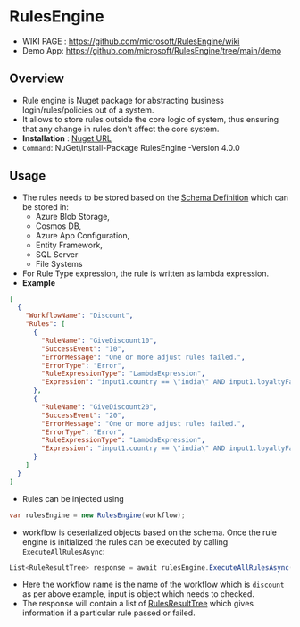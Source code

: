 # RulesEngine
* WIKI PAGE : https://github.com/microsoft/RulesEngine/wiki
* Demo App: https://github.com/microsoft/RulesEngine/tree/main/demo 
## Overview 
* Rule engine is Nuget package for abstracting business login/rules/policies out of a system.
* It allows to store rules outside the core logic of system, thus ensuring that any change in rules don't affect the core system.
* **Installation** :  [Nuget URL](https://www.nuget.org/packages/RulesEngine/) 
* `Command`: NuGet\Install-Package RulesEngine -Version 4.0.0

## Usage
* The rules needs to be stored based on the [Schema Definition](https://github.com/microsoft/RulesEngine/blob/main/schema/workflow-schema.json) which can be stored in: 
    * Azure Blob Storage, 
    * Cosmos DB, 
    * Azure App Configuration, 
    * Entity Framework, 
    * SQL Server
    * File Systems
* For Rule Type expression, the rule is written as lambda expression. 
* **Example**

```json
[
  {
    "WorkflowName": "Discount",
    "Rules": [
      {
        "RuleName": "GiveDiscount10",
        "SuccessEvent": "10",
        "ErrorMessage": "One or more adjust rules failed.",
        "ErrorType": "Error",
        "RuleExpressionType": "LambdaExpression",
        "Expression": "input1.country == \"india\" AND input1.loyaltyFactor <= 2 AND input1.totalPurchasesToDate >= 5000"
      },
      {
        "RuleName": "GiveDiscount20",
        "SuccessEvent": "20",
        "ErrorMessage": "One or more adjust rules failed.",
        "ErrorType": "Error",
        "RuleExpressionType": "LambdaExpression",
        "Expression": "input1.country == \"india\" AND input1.loyaltyFactor >= 3 AND input1.totalPurchasesToDate >= 10000"
      }
    ]
  }
]
```

* Rules can be injected using 
```csharp 
var rulesEngine = new RulesEngine(workflow);
```

* workflow is deserialized objects based on the schema. Once the rule engine is initialized the rules can be executed by calling `ExecuteAllRulesAsync`: 

```csharp
List<RuleResultTree> response = await rulesEngine.ExecuteAllRulesAsync(workflowName, input);
```
* Here the workflow name is the name of the workflow which is `discount` as per above example, input is object which needs to checked. 
* The response will contain a list of [RulesResultTree](https://github.com/microsoft/RulesEngine/wiki/Getting-Started#ruleresulttree) which gives information if a particular rule passed or failed. 
